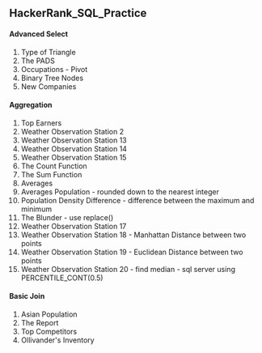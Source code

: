 ## HackerRank_SQL_Practice

#### Advanced Select
1. Type of Triangle
2. The PADS
3. Occupations - Pivot
4. Binary Tree Nodes
5. New Companies

#### Aggregation
1. Top Earners
2. Weather Observation Station 2
3. Weather Observation Station 13
4. Weather Observation Station 14
5. Weather Observation Station 15
6. The Count Function
7. The Sum Function
8. Averages
9. Averages Population - rounded down to the nearest integer
10. Population Density Difference - difference between the maximum and minimum
11. The Blunder - use replace()
12. Weather Observation Station 17
13. Weather Observation Station 18 - Manhattan Distance between two points
14. Weather Observation Station 19 - Euclidean Distance between two points
15. Weather Observation Station 20 - find median - sql server using PERCENTILE_CONT(0.5)

#### Basic Join
1. Asian Population
2. The Report
3. Top Competitors
4. Ollivander's Inventory
